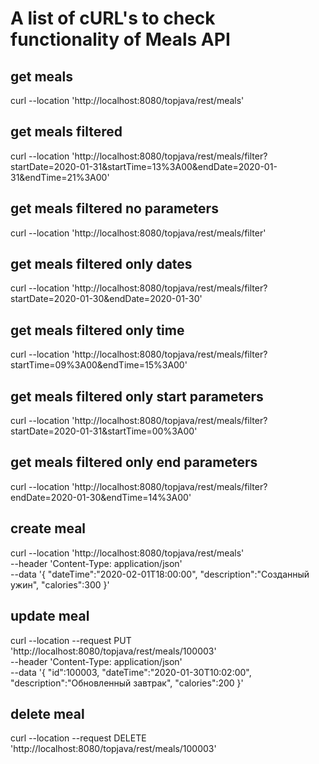 # A list of cURL's to check functionality of Meals API

## get meals
curl --location 'http://localhost:8080/topjava/rest/meals'

## get meals filtered
curl --location 'http://localhost:8080/topjava/rest/meals/filter?startDate=2020-01-31&startTime=13%3A00&endDate=2020-01-31&endTime=21%3A00'

## get meals filtered no parameters
curl --location 'http://localhost:8080/topjava/rest/meals/filter'

## get meals filtered only dates
curl --location 'http://localhost:8080/topjava/rest/meals/filter?startDate=2020-01-30&endDate=2020-01-30'

## get meals filtered only time
curl --location 'http://localhost:8080/topjava/rest/meals/filter?startTime=09%3A00&endTime=15%3A00'

## get meals filtered only start parameters
curl --location 'http://localhost:8080/topjava/rest/meals/filter?startDate=2020-01-31&startTime=00%3A00'

## get meals filtered only end parameters
curl --location 'http://localhost:8080/topjava/rest/meals/filter?endDate=2020-01-30&endTime=14%3A00'

## create meal
curl --location 'http://localhost:8080/topjava/rest/meals' \
--header 'Content-Type: application/json' \
--data '{
"dateTime":"2020-02-01T18:00:00",
"description":"Созданный ужин",
"calories":300
}'

## update meal
curl --location --request PUT 'http://localhost:8080/topjava/rest/meals/100003' \
--header 'Content-Type: application/json' \
--data '{
"id":100003,
"dateTime":"2020-01-30T10:02:00",
"description":"Обновленный завтрак",
"calories":200
}'

## delete meal
curl --location --request DELETE 'http://localhost:8080/topjava/rest/meals/100003'